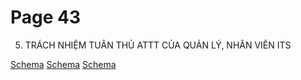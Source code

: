 # Page 43


5. TRÁCH NHIỆM TUÂN THỦ ATTT  CỦA QUẢN LÝ, NHÂN VIÊN ITS 

[Schema](page_43_img_0.png)
[Schema](page_43_img_1.png)
[Schema](page_43_img_2.png)
